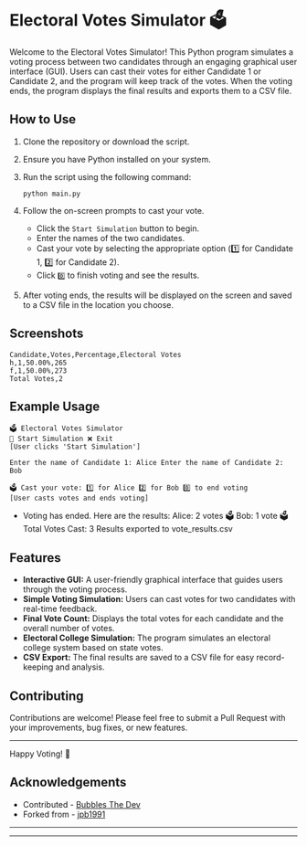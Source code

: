 # Electoral Votes Simulator 🗳️

Welcome to the Electoral Votes Simulator! This Python program simulates a voting process between two candidates through an engaging graphical user interface (GUI). Users can cast their votes for either Candidate 1 or Candidate 2, and the program will keep track of the votes. When the voting ends, the program displays the final results and exports them to a CSV file.

## How to Use

1. Clone the repository or download the script.
2. Ensure you have Python installed on your system.
3. Run the script using the following command:

    ```
    python main.py
    ```

4. Follow the on-screen prompts to cast your vote.

    - Click the `Start Simulation` button to begin.
    - Enter the names of the two candidates.
    - Cast your vote by selecting the appropriate option (1️⃣ for Candidate 1, 2️⃣ for Candidate 2).
    - Click `0️⃣` to finish voting and see the results.

5. After voting ends, the results will be displayed on the screen and saved to a CSV file in the location you choose.

## Screenshots



```
Candidate,Votes,Percentage,Electoral Votes
h,1,50.00%,265
f,1,50.00%,273
Total Votes,2
```

## Example Usage

```
🗳️ Electoral Votes Simulator
🏁 Start Simulation ❌ Exit
[User clicks 'Start Simulation']
```

```
Enter the name of Candidate 1: Alice Enter the name of Candidate 2: Bob
```

```
🗳️ Cast your vote: 1️⃣ for Alice 2️⃣ for Bob 0️⃣ to end voting
[User casts votes and ends voting]
```

- Voting has ended. Here are the results: Alice: 2 votes 🗳️ Bob: 1 vote 🗳️ Total Votes Cast: 3 Results exported to vote_results.csv


## Features

- **Interactive GUI:** A user-friendly graphical interface that guides users through the voting process.
- **Simple Voting Simulation:** Users can cast votes for two candidates with real-time feedback.
- **Final Vote Count:** Displays the total votes for each candidate and the overall number of votes.
- **Electoral College Simulation:** The program simulates an electoral college system based on state votes.
- **CSV Export:** The final results are saved to a CSV file for easy record-keeping and analysis.

## Contributing

Contributions are welcome! Please feel free to submit a Pull Request with your improvements, bug fixes, or new features.

---

Happy Voting! 🎉

## Acknowledgements 

- Contributed - [Bubbles The Dev](https://github.com/kernferm)
- Forked from - [jpb1991](https://github.com/jpb1991)

-------
-------




